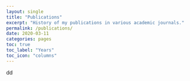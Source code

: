 ```yaml
---
layout: single
title: "Publications"
excerpt: "History of my publications in various academic journals."
permalink: /publications/
date: 2020-03-11
categories: pages
toc: true
toc_label: "Years"
toc_icon: "columns"
---
```

dd
